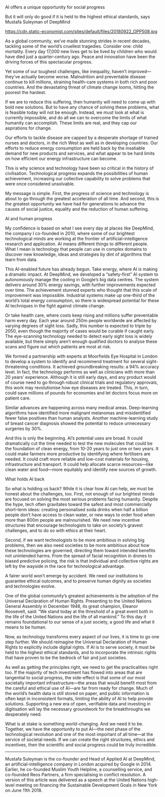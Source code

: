 AI offers a unique opportunity for social progress

But it will only do good if it is held to the highest ethical standards, says Mustafa Suleyman of DeepMind

https://cdn.static-economist.com/sites/default/files/20180922_OPP508.jpg

As a global community, we’ve made stunning strides in recent decades, tackling some of the world’s cruellest tragedies. Consider one: child mortality. Every day 17,000 new lives get to be lived by children who would have died just a quarter-century ago. Peace and innovation have been the driving forces of this spectacular progress.

Yet some of our toughest challenges, like inequality, haven’t improved—they’ve actually become worse. Malnutrition and preventable disease continue to kill millions, straining health-care systems in both rich and poor countries. And the devastating threat of climate change looms, hitting the poorest the hardest.

If we are to reduce this suffering, then humanity will need to come up with bold new solutions. But to have any chance of solving these problems, what is feasible today will not be enough. Instead, we must look at what is currently impossible, and do all we can to overcome the limits of what humanity can accomplish. These limits are real, and they cap our aspirations for change.

Our efforts to tackle disease are capped by a desperate shortage of trained nurses and doctors, in the rich West as well as in developing countries. Our efforts to reduce energy consumption are held back by the insatiable demand for new products and services, and what appear to be hard limits on how efficient our energy infrastructure can become.

This is why science and technology have been so critical in the history of civilisation. Technological progress expands the possibilities of human achievement, increasing our collective capability to solve problems that were once considered unsolvable.

My message is simple. First, the progress of science and technology is about to go through the greatest acceleration of all time. And second, this is the greatest opportunity we have had for generations to advance the causes of social justice, equality and the reduction of human suffering.

 AI and human progress 

My confidence is based on what I see every day at places like DeepMind, the company I co-founded in 2010, where some of our brightest technological minds are working at the frontier of artificial-intelligence research and application. AI means different things to different people. What I mean is technology that people can use in complex domains to discover new knowledge, ideas and strategies by dint of algorithms that learn from data.

This AI-enabled future has already begun. Take energy, where AI is making a dramatic impact. At DeepMind, we developed a “safety-first” AI system to autonomously manage the cooling in Google’s big data centres. The system delivers around 30% energy savings, with further improvements expected over time. The achievement stunned experts who thought that this scale of improvement was impossible. Industrial systems make up one-third of the world’s total energy consumption, so there is widespread potential for these AI techniques in the fight against climate change.

Or take health care, where costs keep rising and millions suffer preventable harm every day. Each year around 250m people worldwide are affected by varying degrees of sight loss. Sadly, this number is expected to triple by 2050, even though the majority of cases would be curable if caught early. The eye-scanning technology needed to detect early sight loss is widely available, but there simply aren’t enough qualified doctors to analyse these scans and figure out which patients are most at risk.

We formed a partnership with experts at Moorfields Eye Hospital in London to develop a system to identify and recommend treatment for several sight-threatening conditions. It achieved groundbreaking results: a 94% accuracy level. In fact, the technology performs as well as clinicians with more than 20 years’ experience. Although it is still early days, and any product would of course need to go through robust clinical trials and regulatory approvals, this work may revolutionise how eye diseases are treated. This, in turn, could save millions of pounds for economies and let doctors focus more on patient care.

Similar advances are happening across many medical areas. Deep-learning algorithms have identified more malignant melanomas and misidentified fewer false positives than human analysts. Another machine-learning study of breast cancer diagnosis showed the potential to reduce unnecessary surgeries by 30%. 

And this is only the beginning. AI’s potential uses are broad. It could dramatically cut the time needed to test the new molecules that could be the foundation of clean energy, from 10-20 years to just one or two years. It could make farmers more productive by identifying where fertilisers are needed. It could craft more reliable and low-cost materials for housing, infrastructure and transport. It could help allocate scarce resources—like clean water and food—more equitably and identify new sources of growth.

 What holds AI back 

So what is holding us back? While it is clear how AI can help, we must be honest about the challenges, too. First, not enough of our brightest minds are focused on solving the most serious problems facing humanity. Despite the hype, tech often gravitates toward the safest and most commercially short-term ideas: creating personalised soda drinks when half a billion people don’t have access to clean water, or new ways to order food when more than 800m people are malnourished. We need new incentive structures that encourage technologists to take on society’s gravest challenges, and to do so with ethics at their heart.

Second, if we want technologists to be more ambitious in solving big problems, then we also need societies to be more ambitious about how these technologies are governed, directing them toward intended benefits not unintended harms. From the spread of facial recognition in drones to biased predictive policing, the risk is that individual and collective rights are left by the wayside in the race for technological advantage.

A fairer world won’t emerge by accident. We need our institutions to guarantee ethical outcomes, and to preserve human dignity as societies and technologies evolve.

One of the global community’s greatest achievements is the adoption of the Universal Declaration of Human Rights. Presenting to the United Nations General Assembly in December 1948, its great champion, Eleanor Roosevelt, said: “We stand today at the threshold of a great event both in the life of the United Nations and the life of all mankind.” To this day it remains foundational to our sense of a just society, a good life and what it means to be human.

Now, as technology transforms every aspect of our lives, it is time to go one step further. We should reimagine the Universal Declaration of Human Rights to explicitly include digital rights. If AI is to serve society, it must be held to the highest ethical standards, and to incorporate the intrinsic rights that have proven to be the bedrock of fair and just societies.

As well as getting the principles right, we need to get the practicalities right too. If the majority of tech investment has flowed into areas that are tangential to social progress, the side-effect is that some of our most societally important infrastructure—the areas that would benefit most from the careful and ethical use of AI—are far from ready for change. Much of the world’s health data is still stored on paper, and public information is often kept in inconsistent formats, limiting the ability of AI to help provide solutions. Supporting a new era of open, verifiable data and investing in digitisation will lay the necessary groundwork for the breakthroughs we desperately need.

What is at stake is something world-changing. And we need it to be. Together, we have the opportunity to put AI—the next phase of the technological revolution and one of the most important of all time—at the service of societal needs. If we can create the right structures, ethics and incentives, then the scientific and social progress could be truly incredible.

________

 Mustafa Suleyman is the co-founder and Head of Applied AI at DeepMind, an artificial-intelligence company in London acquired by Google in 2014. Earlier, he co-founded Muslim Youth Helpline, a counselling service, and co-founded Reos Partners, a firm specialising in conflict resolution. A version of this article was delivered as a speech at the United Nations high-level meeting on financing the Sustainable Development Goals in New York on June 11th 2018. 